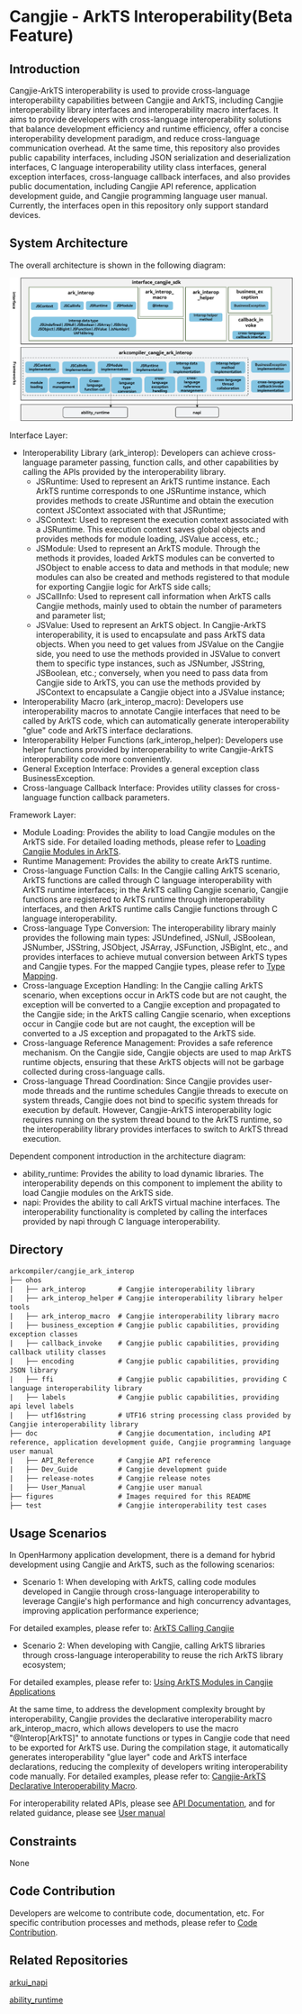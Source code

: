 # Cangjie - ArkTS Interoperability(Beta Feature)
## Introduction

Cangjie-ArkTS interoperability is used to provide cross-language interoperability capabilities between Cangjie and ArkTS, including Cangjie interoperability library interfaces and interoperability macro interfaces. It aims to provide developers with cross-language interoperability solutions that balance development efficiency and runtime efficiency, offer a concise interoperability development paradigm, and reduce cross-language communication overhead. At the same time, this repository also provides public capability interfaces, including JSON serialization and deserialization interfaces, C language interoperability utility class interfaces, general exception interfaces, cross-language callback interfaces, and also provides public documentation, including Cangjie API reference, application development guide, and Cangjie programming language user manual. Currently, the interfaces open in this repository only support standard devices.

## System Architecture

The overall architecture is shown in the following diagram:

![cangjie interop API](./figures/cangjie-interop_eng.png)

Interface Layer:

- Interoperability Library (ark_interop): Developers can achieve cross-language parameter passing, function calls, and other capabilities by calling the APIs provided by the interoperability library.
    - JSRuntime: Used to represent an ArkTS runtime instance. Each ArkTS runtime corresponds to one JSRuntime instance, which provides methods to create JSRuntime and obtain the execution context JSContext associated with that JSRuntime;
    - JSContext: Used to represent the execution context associated with a JSRuntime. This execution context saves global objects and provides methods for module loading, JSValue access, etc.;
    - JSModule: Used to represent an ArkTS module. Through the methods it provides, loaded ArkTS modules can be converted to JSObject to enable access to data and methods in that module; new modules can also be created and methods registered to that module for exporting Cangjie logic for ArkTS side calls;
    - JSCallInfo: Used to represent call information when ArkTS calls Cangjie methods, mainly used to obtain the number of parameters and parameter list;
    - JSValue: Used to represent an ArkTS object. In Cangjie-ArkTS interoperability, it is used to encapsulate and pass ArkTS data objects. When you need to get values from JSValue on the Cangjie side, you need to use the methods provided in JSValue to convert them to specific type instances, such as JSNumber, JSString, JSBoolean, etc.; conversely, when you need to pass data from Cangjie side to ArkTS, you can use the methods provided by JSContext to encapsulate a Cangjie object into a JSValue instance;
- Interoperability Macro (ark_interop_macro): Developers use interoperability macros to annotate Cangjie interfaces that need to be called by ArkTS code, which can automatically generate interoperability "glue" code and ArkTS interface declarations.
- Interoperability Helper Functions (ark_interop_helper): Developers use helper functions provided by interoperability to write Cangjie-ArkTS interoperability code more conveniently.
- General Exception Interface: Provides a general exception class BusinessException.
- Cross-language Callback Interface: Provides utility classes for cross-language function callback parameters.

Framework Layer:

- Module Loading: Provides the ability to load Cangjie modules on the ArkTS side. For detailed loading methods, please refer to [Loading Cangjie Modules in ArkTS](https://gitcode.com/openharmony-sig/arkcompiler_cangjie_ark_interop/blob/master/doc/User_Manual/source_en/FFI/cangjie-arkts/arkts_import_cangjie.md).
- Runtime Management: Provides the ability to create ArkTS runtime.
- Cross-language Function Calls: In the Cangjie calling ArkTS scenario, ArkTS functions are called through C language interoperability with ArkTS runtime interfaces; in the ArkTS calling Cangjie scenario, Cangjie functions are registered to ArkTS runtime through interoperability interfaces, and then ArkTS runtime calls Cangjie functions through C language interoperability.
- Cross-language Type Conversion: The interoperability library mainly provides the following main types: JSUndefined, JSNull, JSBoolean, JSNumber, JSString, JSObject, JSArray, JSFunction, JSBigInt, etc., and provides interfaces to achieve mutual conversion between ArkTS types and Cangjie types. For the mapped Cangjie types, please refer to [Type Mapping](https://gitcode.com/openharmony-sig/arkcompiler_cangjie_ark_interop/blob/master/doc/User_Manual/source_en/FFI/cangjie-arkts/interoperability_macro.md#%E7%B1%BB%E5%9E%8B%E6%98%A0%E5%B0%84).
- Cross-language Exception Handling: In the Cangjie calling ArkTS scenario, when exceptions occur in ArkTS code but are not caught, the exception will be converted to a Cangjie exception and propagated to the Cangjie side; in the ArkTS calling Cangjie scenario, when exceptions occur in Cangjie code but are not caught, the exception will be converted to a JS exception and propagated to the ArkTS side.
- Cross-language Reference Management: Provides a safe reference mechanism. On the Cangjie side, Cangjie objects are used to map ArkTS runtime objects, ensuring that these ArkTS objects will not be garbage collected during cross-language calls.
- Cross-language Thread Coordination: Since Cangjie provides user-mode threads and the runtime schedules Cangjie threads to execute on system threads, Cangjie does not bind to specific system threads for execution by default. However, Cangjie-ArkTS interoperability logic requires running on the system thread bound to the ArkTS runtime, so the interoperability library provides interfaces to switch to ArkTS thread execution.

Dependent component introduction in the architecture diagram:
- ability_runtime: Provides the ability to load dynamic libraries. The interoperability depends on this component to implement the ability to load Cangjie modules on the ArkTS side.
- napi: Provides the ability to call ArkTS virtual machine interfaces. The interoperability functionality is completed by calling the interfaces provided by napi through C language interoperability.

## Directory

```text
arkcompiler/cangjie_ark_interop
├── ohos
|   ├── ark_interop        # Cangjie interoperability library
|   ├── ark_interop_helper # Cangjie interoperability library helper tools
|   ├── ark_interop_macro  # Cangjie interoperability library macro
|   ├── business_exception # Cangjie public capabilities, providing exception classes
|   ├── callback_invoke    # Cangjie public capabilities, providing callback utility classes
|   ├── encoding           # Cangjie public capabilities, providing JSON library
|   ├── ffi                # Cangjie public capabilities, providing C language interoperability library
|   ├── labels             # Cangjie public capabilities, providing api level labels
|   ├── utf16string        # UTF16 string processing class provided by Cangjie interoperability library
├── doc                    # Cangjie documentation, including API reference, application development guide, Cangjie programming language user manual
|   ├── API_Reference      # Cangjie API reference
|   ├── Dev_Guide          # Cangjie development guide
|   ├── release-notes      # Cangjie release notes
|   ├── User_Manual        # Cangjie user manual
├── figures                # Images required for this README
├── test                   # Cangjie interoperability test cases
```

## Usage Scenarios

In OpenHarmony application development, there is a demand for hybrid development using Cangjie and ArkTS, such as the following scenarios:

- Scenario 1: When developing with ArkTS, calling code modules developed in Cangjie through cross-language interoperability to leverage Cangjie's high performance and high concurrency advantages, improving application performance experience;

For detailed examples, please refer to: [ArkTS Calling Cangjie](https://gitcode.com/openharmony-sig/arkcompiler_cangjie_ark_interop/blob/master/doc/User_Manual/source_en/FFI/cangjie-arkts/method_of_ArkTS_calling_cangjie.md)

- Scenario 2: When developing with Cangjie, calling ArkTS libraries through cross-language interoperability to reuse the rich ArkTS library ecosystem;

For detailed examples, please refer to: [Using ArkTS Modules in Cangjie Applications](https://gitcode.com/openharmony-sig/arkcompiler_cangjie_ark_interop/blob/master/doc/User_Manual/source_en/FFI/cangjie-arkts/using_arkts_module.md)

At the same time, to address the development complexity brought by interoperability, Cangjie provides the declarative interoperability macro ark_interop_macro, which allows developers to use the macro "@Interop[ArkTS]" to annotate functions or types in Cangjie code that need to be exported for ArkTS use. During the compilation stage, it automatically generates interoperability "glue layer" code and ArkTS interface declarations, reducing the complexity of developers writing interoperability code manually. For detailed examples, please refer to: [Cangjie-ArkTS Declarative Interoperability Macro](https://gitcode.com/openharmony-sig/arkcompiler_cangjie_ark_interop/blob/master/doc/User_Manual/source_en/FFI/cangjie-arkts/interoperability_macro.md).

For interoperability related APIs, please see [API Documentation](https://gitcode.com/openharmony-sig/arkcompiler_cangjie_ark_interop/blob/master/doc/API_Reference/source_en/arkinterop/cj-apis-ark_interop.md), and for related guidance, please see [User manual](https://gitcode.com/openharmony-sig/arkcompiler_cangjie_ark_interop/blob/master/doc/User_Manual/source_en/FFI/cangjie-arkts/cangjie_arkts_overview.md)

## Constraints

None

## Code Contribution

Developers are welcome to contribute code, documentation, etc. For specific contribution processes and methods, please refer to [Code Contribution](https://gitcode.com/openharmony/docs/blob/master/en/contribute/code-contribution.md).

## Related Repositories

[arkui_napi](https://gitcode.com/openharmony/arkui_napi)

[ability_runtime](https://gitcode.com/openharmony/ability_ability_runtime)
